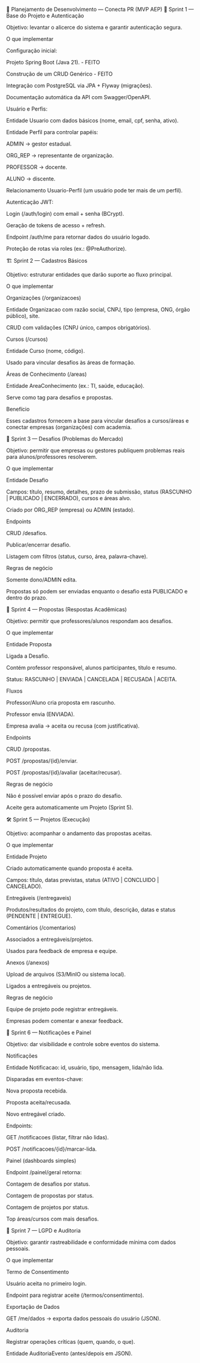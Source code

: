 📌 Planejamento de Desenvolvimento — Conecta PR (MVP AEP)
🏁 Sprint 1 — Base do Projeto e Autenticação

Objetivo: levantar o alicerce do sistema e garantir autenticação segura.

O que implementar

Configuração inicial:

Projeto Spring Boot (Java 21). - FEITO

Construção de um CRUD Genérico - FEITO 

Integração com PostgreSQL via JPA + Flyway (migrações). 

Documentação automática da API com Swagger/OpenAPI.

Usuário e Perfis:

Entidade Usuario com dados básicos (nome, email, cpf, senha, ativo).

Entidade Perfil para controlar papéis:

ADMIN → gestor estadual.

ORG_REP → representante de organização.

PROFESSOR → docente.

ALUNO → discente.

Relacionamento Usuario-Perfil (um usuário pode ter mais de um perfil).

Autenticação JWT:

Login (/auth/login) com email + senha (BCrypt).

Geração de tokens de acesso + refresh.

Endpoint /auth/me para retornar dados do usuário logado.

Proteção de rotas via roles (ex.: @PreAuthorize).

🏗️ Sprint 2 — Cadastros Básicos

Objetivo: estruturar entidades que darão suporte ao fluxo principal.

O que implementar

Organizações (/organizacoes)

Entidade Organizacao com razão social, CNPJ, tipo (empresa, ONG, órgão público), site.

CRUD com validações (CNPJ único, campos obrigatórios).

Cursos (/cursos)

Entidade Curso (nome, código).

Usado para vincular desafios às áreas de formação.

Áreas de Conhecimento (/areas)

Entidade AreaConhecimento (ex.: TI, saúde, educação).

Serve como tag para desafios e propostas.

Benefício

Esses cadastros fornecem a base para vincular desafios a cursos/áreas e conectar empresas (organizações) com academia.

🚀 Sprint 3 — Desafios (Problemas do Mercado)

Objetivo: permitir que empresas ou gestores publiquem problemas reais para alunos/professores resolverem.

O que implementar

Entidade Desafio

Campos: título, resumo, detalhes, prazo de submissão, status (RASCUNHO | PUBLICADO | ENCERRADO), cursos e áreas alvo.

Criado por ORG_REP (empresa) ou ADMIN (estado).

Endpoints

CRUD /desafios.

Publicar/encerrar desafio.

Listagem com filtros (status, curso, área, palavra-chave).

Regras de negócio

Somente dono/ADMIN edita.

Propostas só podem ser enviadas enquanto o desafio está PUBLICADO e dentro do prazo.

📩 Sprint 4 — Propostas (Respostas Acadêmicas)

Objetivo: permitir que professores/alunos respondam aos desafios.

O que implementar

Entidade Proposta

Ligada a Desafio.

Contém professor responsável, alunos participantes, título e resumo.

Status: RASCUNHO | ENVIADA | CANCELADA | RECUSADA | ACEITA.

Fluxos

Professor/Aluno cria proposta em rascunho.

Professor envia (ENVIADA).

Empresa avalia → aceita ou recusa (com justificativa).

Endpoints

CRUD /propostas.

POST /propostas/{id}/enviar.

POST /propostas/{id}/avaliar (aceitar/recusar).

Regras de negócio

Não é possível enviar após o prazo do desafio.

Aceite gera automaticamente um Projeto (Sprint 5).

🛠️ Sprint 5 — Projetos (Execução)

Objetivo: acompanhar o andamento das propostas aceitas.

O que implementar

Entidade Projeto

Criado automaticamente quando proposta é aceita.

Campos: título, datas previstas, status (ATIVO | CONCLUIDO | CANCELADO).

Entregáveis (/entregaveis)

Produtos/resultados do projeto, com título, descrição, datas e status (PENDENTE | ENTREGUE).

Comentários (/comentarios)

Associados a entregáveis/projetos.

Usados para feedback de empresa e equipe.

Anexos (/anexos)

Upload de arquivos (S3/MinIO ou sistema local).

Ligados a entregáveis ou projetos.

Regras de negócio

Equipe de projeto pode registrar entregáveis.

Empresas podem comentar e anexar feedback.

🔔 Sprint 6 — Notificações e Painel

Objetivo: dar visibilidade e controle sobre eventos do sistema.

Notificações

Entidade Notificacao: id, usuário, tipo, mensagem, lida/não lida.

Disparadas em eventos-chave:

Nova proposta recebida.

Proposta aceita/recusada.

Novo entregável criado.

Endpoints:

GET /notificacoes (listar, filtrar não lidas).

POST /notificacoes/{id}/marcar-lida.

Painel (dashboards simples)

Endpoint /painel/geral retorna:

Contagem de desafios por status.

Contagem de propostas por status.

Contagem de projetos por status.

Top áreas/cursos com mais desafios.

📜 Sprint 7 — LGPD e Auditoria

Objetivo: garantir rastreabilidade e conformidade mínima com dados pessoais.

O que implementar

Termo de Consentimento

Usuário aceita no primeiro login.

Endpoint para registrar aceite (/termos/consentimento).

Exportação de Dados

GET /me/dados → exporta dados pessoais do usuário (JSON).

Auditoria

Registrar operações críticas (quem, quando, o que).


Entidade AuditoriaEvento (antes/depois em JSON).

